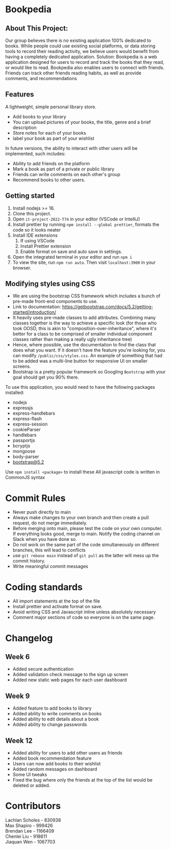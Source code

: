 # Bookpedia 
## About This Project: 
Our group believes there is no existing application 100% dedicated to books. While people could use existing social platforms, or data storing tools to record their reading activity, we believe users would benefit from having a completely dedicated application.
Solution: Bookpedia is a web application designed for users to record and track the books that they read, or would like to read. Bookpedia also enables users to connect with friends. Friends can track other friends reading habits, as well as provide comments, and recommendations

## Features

A lightweight, simple personal library store.

- Add books to your library
- You can upload pictures of your books, the title, genre and a brief description
- Store notes for each of your books
- label your book as part of your wishlist

In future versions, the ability to interact with other users will be implemented, such includes:
- Ability to add friends on the platform
- Mark a book as part of a private or public library
- Friends can write comments on each other's group
- Recommend books to other users.

 ## Getting started

 1. Install nodejs >= 16.
 2. Clone this project.
 3. Open `it-project-2022-T74` in your editor (VSCode or IntelliJ)
 4. Install prettier by running `npm install --global prettier`, formats the code so it looks neater
 5. Install IDE extensions
     1. If using VSCode
     2. Install Prettier extension
     3. Enable format on save and auto save in settings.
 6. Open the integrated terminal in your editor and run `npm i`
 7. To view the site, run `npm run auto`. Then visit `localhost:3900` in your browser.

 ## Modifying styles using CSS

 * We are using the bootstrap CSS framework which includes a bunch of pre-made front-end
   components to use.
 * Link to documentation: https://getbootstrap.com/docs/5.2/getting-started/introduction/
 * It heavily uses pre-made classes to add attributes. Combining many classes together is the way to achieve a specific
   look (for those who took OOSD, this is akin to "composition-over-inheritance", where it's better for a class to be
   comprised of smaller individual component classes rather than making a really ugly inheritance tree)
 * Hence, where possible, use the documentation to find the class that does what you want. If it doesn't have the feature
   you're looking for, you can modify `/public/css/styles.css`. An example of something that had to be added was a
   multi-line button for responsive UI on smaller screens.
 * Bootstrap is a pretty popular framework so Googling `Bootstrap` with your goal should get you 90% there.


To use this application, you would need to have the following packages installed:
- nodejs
- expressjs
- express-handlebars
- express-flash
- express-session
- cookieParser
- handlebars
- passportjs
- bcryptjs
- mongoose
- body-parser
- bootstrap@5.2

Use `npm install <package>` to install these
All javascript code is written in CommonJS syntax

# Commit Rules
- Never push directly to main
- Always make changes to your own branch and then create a pull request, do not merge immediately.
- Before merging onto main, please test the code on your own computer. If everything looks good, merge to main. Notify the coding channel on Slack when you have done so.
- Do not work on the same part of the code simultaneously on different branches, this will lead to conflicts
- use `git rebase main` instead of `git pull` as the latter will mess up the commit history.
- Write meaningful commit messages

# Coding standards

- All import statements at the top of the file
- Install prettier and activate format on save.
- Avoid writing CSS and Javascript inline unless absolutely necessary
- Comment major sections of code so everyone is on the same page.

# Changelog
## Week 6
- Added secure authentication
- Added validation check message to the sign up screen
- Added new static web pages for each user dashboard
## Week 9
- Added feature to add books to library
- Added ability to write comments on books
- Added ability to edit details about a book
- Added ability to change passwords
## Week 12
- Added ability for users to add other users as friends
- Added book recommendation feature
- Users can now add books to their wishlist
- Added random messages on dashboard
- Some UI tweaks
- Fixed the bug where only the friends at the top of the list would be deleted or added.


# Contributors

Lachlan Scholes - 830938  
Max Shapiro - 999426  
Brendan Lee - 1166409  
Chenlei Liu - 918611  
Jiaquan Wen - 1067703  

